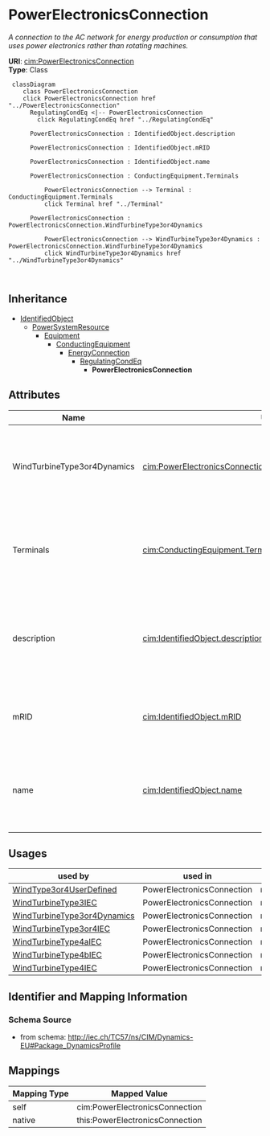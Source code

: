 # PowerElectronicsConnection


_A connection to the AC network for energy production or consumption that uses power electronics rather than rotating machines._





**URI**: [cim:PowerElectronicsConnection](http://iec.ch/TC57/CIM100#PowerElectronicsConnection)<br />
**Type**: Class




```mermaid
 classDiagram
    class PowerElectronicsConnection
    click PowerElectronicsConnection href "../PowerElectronicsConnection"
      RegulatingCondEq <|-- PowerElectronicsConnection
        click RegulatingCondEq href "../RegulatingCondEq"
      
      PowerElectronicsConnection : IdentifiedObject.description
        
      PowerElectronicsConnection : IdentifiedObject.mRID
        
      PowerElectronicsConnection : IdentifiedObject.name
        
      PowerElectronicsConnection : ConductingEquipment.Terminals
        
          PowerElectronicsConnection --> Terminal : ConductingEquipment.Terminals
          click Terminal href "../Terminal"
        
      PowerElectronicsConnection : PowerElectronicsConnection.WindTurbineType3or4Dynamics
        
          PowerElectronicsConnection --> WindTurbineType3or4Dynamics : PowerElectronicsConnection.WindTurbineType3or4Dynamics
          click WindTurbineType3or4Dynamics href "../WindTurbineType3or4Dynamics"
        
      
```





## Inheritance
* [IdentifiedObject](IdentifiedObject.md)
    * [PowerSystemResource](PowerSystemResource.md)
        * [Equipment](Equipment.md)
            * [ConductingEquipment](ConductingEquipment.md)
                * [EnergyConnection](EnergyConnection.md)
                    * [RegulatingCondEq](RegulatingCondEq.md)
                        * **PowerElectronicsConnection**



## Attributes


| Name | URI | Cardinality and Range | Description | Inheritance |
| ---  | --- | --- | --- | --- |
| WindTurbineType3or4Dynamics | [cim:PowerElectronicsConnection.WindTurbineType3or4Dynamics](http://iec.ch/TC57/CIM100#PowerElectronicsConnection.WindTurbineType3or4Dynamics) | 0..1 <br />  [WindTurbineType3or4Dynamics](WindTurbineType3or4Dynamics.md)  | The wind turbine type 3 or type 4 dynamics model associated with this power e... | direct |
| Terminals | [cim:ConductingEquipment.Terminals](http://iec.ch/TC57/CIM100#ConductingEquipment.Terminals) | * <br />  [Terminal](Terminal.md)  | Conducting equipment have terminals that may be connected to other conducting... | [ConductingEquipment](ConductingEquipment.md) |
| description | [cim:IdentifiedObject.description](http://iec.ch/TC57/CIM100#IdentifiedObject.description) | 0..1 <br />  string  | The description is a free human readable text describing or naming the object | [IdentifiedObject](IdentifiedObject.md) |
| mRID | [cim:IdentifiedObject.mRID](http://iec.ch/TC57/CIM100#IdentifiedObject.mRID) | 1 <br />  string  | Master resource identifier issued by a model authority | [IdentifiedObject](IdentifiedObject.md) |
| name | [cim:IdentifiedObject.name](http://iec.ch/TC57/CIM100#IdentifiedObject.name) | 0..1 <br />  string  | The name is any free human readable and possibly non unique text naming the o... | [IdentifiedObject](IdentifiedObject.md) |





## Usages

| used by | used in | type | used |
| ---  | --- | --- | --- |
| [WindType3or4UserDefined](WindType3or4UserDefined.md) | PowerElectronicsConnection | range | [PowerElectronicsConnection](PowerElectronicsConnection.md) |
| [WindTurbineType3IEC](WindTurbineType3IEC.md) | PowerElectronicsConnection | range | [PowerElectronicsConnection](PowerElectronicsConnection.md) |
| [WindTurbineType3or4Dynamics](WindTurbineType3or4Dynamics.md) | PowerElectronicsConnection | range | [PowerElectronicsConnection](PowerElectronicsConnection.md) |
| [WindTurbineType3or4IEC](WindTurbineType3or4IEC.md) | PowerElectronicsConnection | range | [PowerElectronicsConnection](PowerElectronicsConnection.md) |
| [WindTurbineType4aIEC](WindTurbineType4aIEC.md) | PowerElectronicsConnection | range | [PowerElectronicsConnection](PowerElectronicsConnection.md) |
| [WindTurbineType4bIEC](WindTurbineType4bIEC.md) | PowerElectronicsConnection | range | [PowerElectronicsConnection](PowerElectronicsConnection.md) |
| [WindTurbineType4IEC](WindTurbineType4IEC.md) | PowerElectronicsConnection | range | [PowerElectronicsConnection](PowerElectronicsConnection.md) |






## Identifier and Mapping Information







### Schema Source


* from schema: http://iec.ch/TC57/ns/CIM/Dynamics-EU#Package_DynamicsProfile





## Mappings

| Mapping Type | Mapped Value |
| ---  | ---  |
| self | cim:PowerElectronicsConnection |
| native | this:PowerElectronicsConnection |




